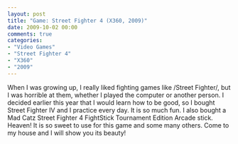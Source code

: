 ```yaml
---
layout: post
title: "Game: Street Fighter 4 (X360, 2009)"
date: 2009-10-02 00:00
comments: true
categories:
- "Video Games"
- "Street Fighter 4"
- "X360"
- "2009"
---
```


When I was growing up, I really liked fighting games like /Street
Fighter/, but I was horrible at them, whether I played the
computer or another person. I decided earlier this year that I
would learn how to be good, so I bought Street Fighter IV and I
practice every day. It is so much fun. I also bought a Mad Catz
Street Fighter 4 FightStick Tournament Edition Arcade
stick. Heaven! It is so sweet to use for this game and some many
others. Come to my house and I will show you its beauty!
